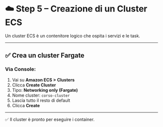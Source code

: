 # ☁️ Step 5 – Creazione di un Cluster ECS

Un cluster ECS è un contenitore logico che ospita i servizi e le task.

---

## ✅ Crea un cluster Fargate

### Via Console:

1. Vai su **Amazon ECS > Clusters**
2. Clicca **Create Cluster**
3. Tipo: **Networking only (Fargate)**
4. Nome cluster: `corso-cluster`
5. Lascia tutto il resto di default
6. Clicca **Create**

---

✅ Il cluster è pronto per eseguire i container.
